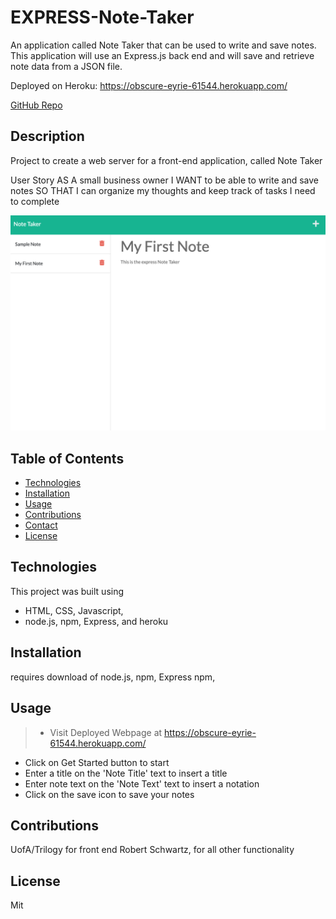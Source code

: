 # EXPRESS-Note-Taker

An application called Note Taker that can be used to write and save notes. This application will use an Express.js back end and will save and retrieve note data from a JSON file.

Deployed on Heroku: https://obscure-eyrie-61544.herokuapp.com/

[GitHub Repo](https://github.com/Robert-Schwartz/Express-Note-Taker)

## Description

Project to create a web server for a front-end application, called Note Taker

User Story
AS A small business owner
I WANT to be able to write and save notes
SO THAT I can organize my thoughts and keep track of tasks I need to complete

![preview](preview.png)

## Table of Contents

- [Technologies](#Technologies)
- [Installation](#Installation)
- [Usage](#usage)
- [Contributions](#Contributions)
- [Contact](#Contact)
- [License](#license)

## Technologies

This project was built using

- HTML, CSS, Javascript,
- node.js, npm, Express, and heroku

## Installation

requires download of node.js, npm, Express npm,

## Usage

> - Visit Deployed Webpage at https://obscure-eyrie-61544.herokuapp.com/
- Click on Get Started button to start
- Enter a title on the 'Note Title' text to insert a title
- Enter note text on the 'Note Text' text to insert a notation
- Click on the save icon to save your notes


## Contributions

UofA/Trilogy for front end
Robert Schwartz, for all other functionality

## License

Mit
